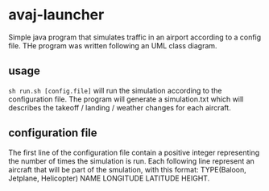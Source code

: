 # avaj-launcher
Simple java program that simulates traffic in an airport according to a config file. THe program was written following an UML class diagram.

## usage

`sh run.sh [config.file]` will run the simulation according to the configuration file. The program will generate a simulation.txt which will describes the takeoff / landing / weather changes for each aircraft.

## configuration file

The first line of the configuration file contain a positive integer representing the number of times the simulation is run. Each following line represent an aircraft that will be part of the smulation, with this format: TYPE(Baloon, Jetplane, Helicopter) NAME LONGITUDE LATITUDE HEIGHT.

